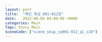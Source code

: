 ```yaml
---
layout: post
title:  "메인_회상_001~012장"
date:   2022-08-04 04:00:00 +0000
categories: Main
Tags: Story Main
SceneCode: ["scene_skip_cp001-012_q1_s10"]
---
```

